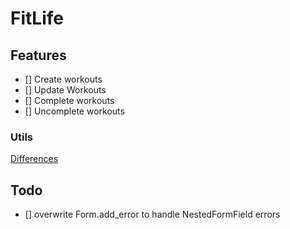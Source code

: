 # FitLife


## Features

- [] Create workouts
- [] Update Workouts
- [] Complete workouts
- [] Uncomplete workouts



### Utils
[Differences](https://www.futurefit.co.uk/blog/what-is-the-difference-between-a-fitness-instructor-and-a-personal-trainer/)


## Todo

- [] overwrite Form.add_error to handle NestedFormField errors